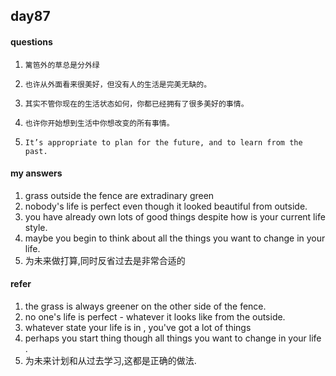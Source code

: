 ## day87

#### questions

1.     篱笆外的草总是分外绿

2.     也许从外面看来很美好，但没有人的生活是完美无缺的。  

3.     其实不管你现在的生活状态如何，你都已经拥有了很多美好的事情。

4.     也许你开始想到生活中你想改变的所有事情。

5.     It’s appropriate to plan for the future, and to learn from the past.    


#### my answers

1. grass outside the fence are extradinary green
2. nobody's life is perfect even though it looked beautiful from outside.
3. you have already own lots of good things despite how is your current life style.
4. maybe you begin to think about all the things you want to change in your life.
5. 为未来做打算,同时反省过去是非常合适的


#### refer

1. the grass is always greener  on the other side of the fence.
2. no one's life is perfect - whatever it looks like from the outside.
3. whatever state your life is in , you've got a lot of things
4. perhaps you start thing though all things you want to change in your life .
5. 为未来计划和从过去学习,这都是正确的做法.

